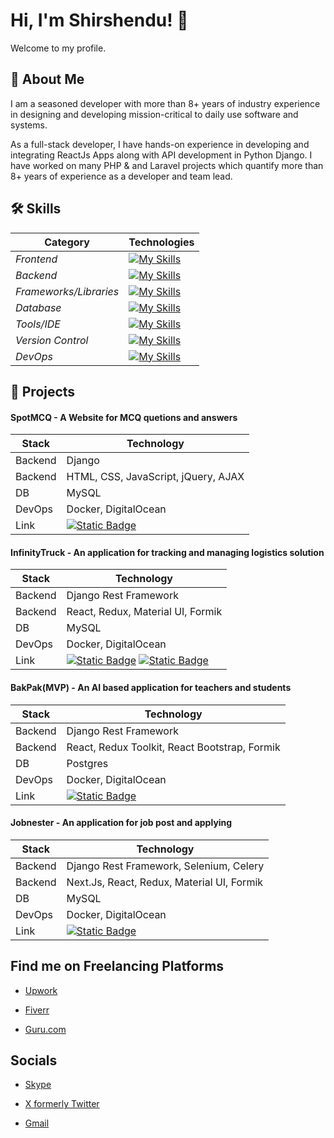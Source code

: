 
# Hi, I'm Shirshendu! 👋

Welcome to my profile.
## 🚀 About Me
I am a seasoned developer with more than 8+ years of industry experience in designing and developing mission-critical to daily use software and systems.

As a full-stack developer, I have hands-on experience in developing and integrating ReactJs Apps along with API development in Python Django. I have worked on many PHP & and Laravel projects which quantify more than 8+ years of experience as a developer and team lead.


## 🛠 Skills
| Category                  | Technologies                                                      |
|---------------------------|-------------------------------------------------------------------|
| *Frontend*              | [![My Skills](https://skillicons.dev/icons?i=react,next,js,html,css,scss,jquery,ajax&perline=6)](https://skillicons.dev)            |
| *Backend*               | [![My Skills](https://skillicons.dev/icons?i=python,php)](https://skillicons.dev)                                                      |
| *Frameworks/Libraries*  | [![My Skills](https://skillicons.dev/icons?i=django,laravel,jquery,bootstrap,materialui,tailwind,redux&perline=6)](https://skillicons.dev) |
| *Database*       | [![My Skills](https://skillicons.dev/icons?i=mysql,postgres,sqlite)](https://skillicons.dev) 
| *Tools/IDE*       | [![My Skills](https://skillicons.dev/icons?i=vscode,atom,postman)](https://skillicons.dev)                                            
| *Version Control*       | [![My Skills](https://skillicons.dev/icons?i=github,bitbucket)](https://skillicons.dev)                                            |
| *DevOps*                | [![My Skills](https://skillicons.dev/icons?i=docker,aws)](https://skillicons.dev)                          |

## 🔗 Projects
#### SpotMCQ - A Website for MCQ quetions and answers

| Stack            | Technology                                                                |
| ----------------- | ------------------------------------------------------------------ |
| Backend  | Django |
| Backend | HTML, CSS, JavaScript, jQuery, AJAX |
| DB | MySQL |
| DevOps  | Docker, DigitalOcean |
| Link  | [![Static Badge](https://img.shields.io/badge/landingpage-click%20here-blue)](https://spotmcq.com/) |

#### InfinityTruck - An application for tracking and managing logistics solution 

| Stack            | Technology                                                                |
| ----------------- | ------------------------------------------------------------------ |
| Backend  | Django Rest Framework |
| Backend | React, Redux, Material UI, Formik |
| DB | MySQL |
| DevOps  | Docker, DigitalOcean |
| Link  | [![Static Badge](https://img.shields.io/badge/landingpage-click%20here-blue)](https://infinitytruck.in/) [![Static Badge](https://img.shields.io/badge/application-click%20here-blue)](https://app.infinitytruck.in/) |

#### BakPak(MVP) - An AI based application for teachers and students 

| Stack            | Technology                                                                |
| ----------------- | ------------------------------------------------------------------ |
| Backend  | Django Rest Framework |
| Backend | React, Redux Toolkit, React Bootstrap, Formik |
| DB | Postgres |
| DevOps  | Docker, DigitalOcean |
| Link  |[![Static Badge](https://img.shields.io/badge/application-click%20here-blue)](http://bakpak.ai/) |

#### Jobnester - An application for job post and applying

| Stack            | Technology                                                                |
| ----------------- | ------------------------------------------------------------------ |
| Backend  | Django Rest Framework, Selenium, Celery |
| Backend | Next.Js, React, Redux, Material UI, Formik |
| DB | MySQL |
| DevOps  | Docker, DigitalOcean |
| Link  | [![Static Badge](https://img.shields.io/badge/application-click%20here-blue)](https://jobnester.com/) |




## Find me on Freelancing Platforms

- [Upwork](https://www.upwork.com/freelancers/~01ea77ca745c32d0ed)

- [Fiverr](https://www.fiverr.com/shirshendughosh)

- [Guru.com](https://www.guru.com/freelancers/shirshendu-ghosh)




## Socials

- [Skype](https://join.skype.com/invite/r1iP5Ji9NOY4)

- [X formerly Twitter](https://twitter.com/Shirshendu_ghos)

- [Gmail](mailto:shirshendu.ghosh93@gmail.com?subject=Test)

